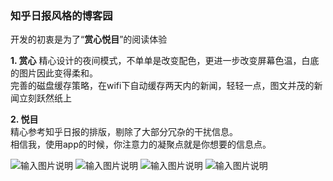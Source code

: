 ### **知乎日报风格的博客园**  
开发的初衷是为了“**赏心悦目**”的阅读体验   
 
**1. 赏心**
精心设计的夜间模式，不单单是改变配色，更进一步改变屏幕色温，白底的图片因此变得柔和。  
完善的磁盘缓存策略，在wifi下自动缓存两天内的新闻，轻轻一点，图文并茂的新闻立刻跃然纸上    

**2. 悦目**  
精心参考知乎日报的排版，剔除了大部分冗杂的干扰信息。  
相信我，使用app的时候，你注意力的凝聚点就是你想要的信息点。


![输入图片说明](http://git.oschina.net/uploads/images/2015/0828/134016_060bd3be_331643.png "在这里输入图片标题")
![输入图片说明](http://git.oschina.net/uploads/images/2015/0828/134030_52e4c62a_331643.png "在这里输入图片标题")
![输入图片说明](http://git.oschina.net/uploads/images/2015/0828/134040_31d507a6_331643.png "在这里输入图片标题")
![输入图片说明](http://git.oschina.net/uploads/images/2015/0828/134510_6d09ceef_331643.png "在这里输入图片标题")  